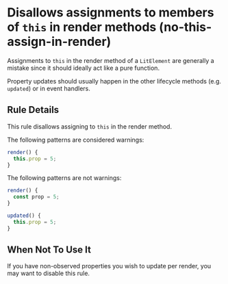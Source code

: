 # Disallows assignments to members of `this` in render methods (no-this-assign-in-render)

Assignments to `this` in the render method of a `LitElement` are generally a
mistake since it should ideally act like a pure function.

Property updates should usually happen in the other lifecycle methods
(e.g. `updated`) or in event handlers.

## Rule Details

This rule disallows assigning to `this` in the render method.

The following patterns are considered warnings:

```ts
render() {
  this.prop = 5;
}
```

The following patterns are not warnings:

```ts
render() {
  const prop = 5;
}

updated() {
  this.prop = 5;
}
```

## When Not To Use It

If you have non-observed properties you wish to update per render, you may
want to disable this rule.
